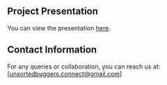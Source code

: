 ## Project Presentation
You can view the presentation [here](https://github.com/ipritamsahoo/Banking-System/blob/main/PSD%20Bank%20Presentation.pptx).




## Contact Information
For any queries or collaboration, you can reach us at: [unsortedbuggers.connect@gmail.com]
